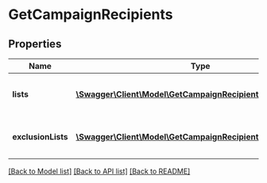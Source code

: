 # GetCampaignRecipients

## Properties
Name | Type | Description | Notes
------------ | ------------- | ------------- | -------------
**lists** | [**\Swagger\Client\Model\GetCampaignRecipientsLists[]**](GetCampaignRecipientsLists.md) | Lists included in the campaign | 
**exclusionLists** | [**\Swagger\Client\Model\GetCampaignRecipientsExclusionLists[]**](GetCampaignRecipientsExclusionLists.md) | Lists excluded of the campaign | 

[[Back to Model list]](../README.md#documentation-for-models) [[Back to API list]](../README.md#documentation-for-api-endpoints) [[Back to README]](../README.md)


